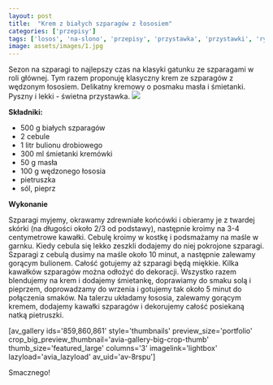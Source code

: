 ```yaml
---
layout: post
title:  "Krem z białych szparagów z łososiem"
categories: ['przepisy']
tags: ['losos', 'na-slono', 'przepisy', 'przystawka', 'przystawki', 'ryby-i-owoce-morza', 'szparagi', 'zupa', 'zupa-krem', 'zupy']
image: assets/images/1.jpg
---
```

Sezon na szparagi to najlepszy czas na klasyki gatunku ze szparagami w roli głównej. Tym razem proponuję klasyczny krem ze szparagów z wędzonym łososiem. Delikatny kremowy o posmaku masła i śmietanki. Pyszny i lekki - świetna przystawka.
![](https://kobietazesmakiem.pl/wp-content/uploads/2015/05/IMG_20150513_194141-300x225.jpg)



**Składniki:**
* 500 g białych szparagów
* 2 cebule
* 1 litr bulionu drobiowego
* 300 ml śmietanki kremówki
* 50 g masła
* 100 g wędzonego łososia
* pietruszka
* sól, pieprz


**Wykonanie**

Szparagi myjemy, okrawamy zdrewniałe końcówki i obieramy je z twardej skórki (na długości około 2/3 od podstawy), następnie kroimy na 3-4 centymetrowe kawałki. Cebulę kroimy w kostkę i podsmażamy na maśle w garnku. Kiedy cebula się lekko zeszkli dodajemy do niej pokrojone szparagi. Szparagi z cebulą dusimy na maśle około 10 minut, a następnie zalewamy gorącym bulionem. Całość gotujemy aż szparagi będą miękkie. Kilka kawałków szparagów można odłożyć do dekoracji. Wszystko razem blendujemy na krem i dodajemy śmietankę, doprawiamy do smaku solą i pieprzem, doprowadzamy do wrzenia i gotujemy tak około 5 minut do połączenia smaków. Na talerzu układamy łososia, zalewamy gorącym kremem, dodajemy kawałki szparagów i dekorujemy całość posiekaną natką pietruszki.

[av\_gallery ids='859,860,861' style='thumbnails' preview\_size='portfolio' crop\_big\_preview\_thumbnail='avia-gallery-big-crop-thumb' thumb\_size='featured\_large' columns='3' imagelink='lightbox' lazyload='avia\_lazyload' av\_uid='av-8rspu']

Smacznego!
    